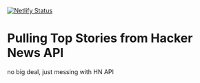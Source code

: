 [![Netlify Status](https://api.netlify.com/api/v1/badges/ac39dc72-a62b-4760-8853-77199e4003df/deploy-status)](https://app.netlify.com/sites/hn-topstories/deploys?branch=main)

# Pulling Top Stories from Hacker News API

no big deal, just messing with HN API
